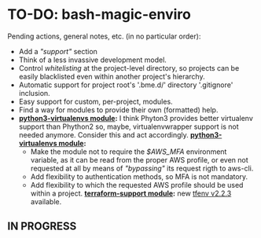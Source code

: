 # TO-DO: bash-magic-enviro
Pending actions, general notes, etc. (in no particular order):
* Add a *"support"* section
* Think of a less invassive development model.
* Control *whitelisting* at the project-level directory, so projects can be easily blacklisted even within another project's hierarchy.
* Automatic support for project root's '.bme.d/' directory '.gitignore' inclusion.
* Easy support for custom, per-project, modules.
* Find a way for modules to provide their own (formatted) help.
* **[python3-virtualenvs module](./src/bash-magic-enviro_modules/python3-virtualenvs.module):** I think Phyton3 provides better virtualenv support than Phython2 so, maybe, virtualenvwrapper support is not needed anymore.  Consider this and act accordingly.
**[python3-virtualenvs module](./src/bash-magic-enviro_modules/python3-virtualenvs.module):**
  * Make the module not to require the *$AWS_MFA* environment variable, as it can be read from the proper AWS profile, or even not requested at all by means of *"bypassing"* its request rigth to aws-cli.
  * Add flexibility to authentication methods, so MFA is not mandatory.
  * Add flexibility to which the requested AWS profile should be used within a project.
**[terraform-support module](./src/bash-magic-enviro_modules/terraform-support.module):** new [tfenv v2.2.3](https://github.com/tfutils/tfenv/tree/v2.2.3) available.

## IN PROGRESS
